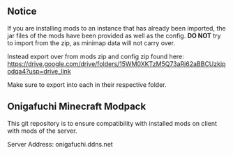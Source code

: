 ## Notice
If you are installing mods to an instance that has already been imported, the jar files of the mods have been provided as well as the config. **DO NOT** try to import from the zip, as minimap data will not carry over. 


Instead export over from mods zip and config zip found here: 
https://drive.google.com/drive/folders/15WM0XKTzM5Q73aRj62aBBCUzkjpodqa4?usp=drive_link

Make sure to export into each in their respective folder.


## Onigafuchi Minecraft Modpack 
This git repository is to ensure compatibility with installed mods on client with mods of the server.

Server Address: onigafuchi.ddns.net